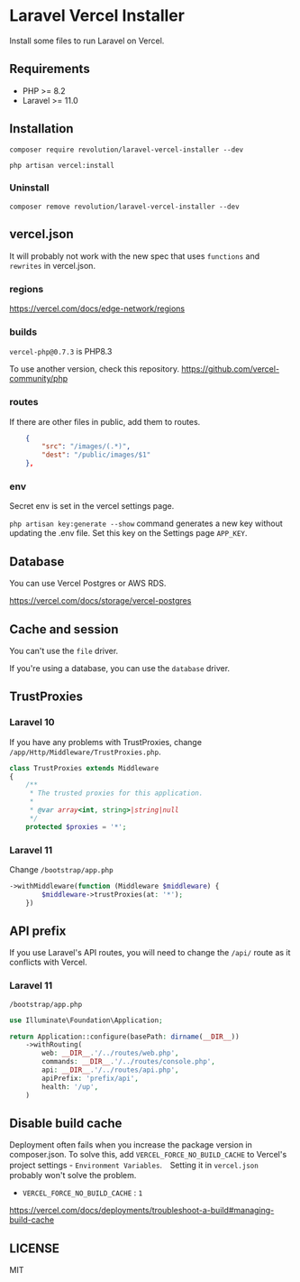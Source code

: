 # Laravel Vercel Installer

Install some files to run Laravel on Vercel.

## Requirements
- PHP >= 8.2
- Laravel >= 11.0

## Installation

```shell
composer require revolution/laravel-vercel-installer --dev

php artisan vercel:install
```

### Uninstall
```shell
composer remove revolution/laravel-vercel-installer --dev
```

## vercel.json
It will probably not work with the new spec that uses `functions` and `rewrites` in vercel.json.

### regions
https://vercel.com/docs/edge-network/regions

### builds
`vercel-php@0.7.3` is PHP8.3

To use another version, check this repository.
https://github.com/vercel-community/php

### routes
If there are other files in public, add them to routes.

```json
    {
        "src": "/images/(.*)",
        "dest": "/public/images/$1"
    },
```

### env
Secret env is set in the vercel settings page.

`php artisan key:generate --show` command generates a new key without updating the .env file. Set this key on the Settings page `APP_KEY`.

## Database
You can use Vercel Postgres or AWS RDS.

https://vercel.com/docs/storage/vercel-postgres

## Cache and session
You can't use the `file` driver.

If you're using a database, you can use the `database` driver.

## TrustProxies

### Laravel 10
If you have any problems with TrustProxies, change `/app/Http/Middleware/TrustProxies.php`.

```php
class TrustProxies extends Middleware
{
    /**
     * The trusted proxies for this application.
     *
     * @var array<int, string>|string|null
     */
    protected $proxies = '*';

```

### Laravel 11
Change `/bootstrap/app.php`
```php
->withMiddleware(function (Middleware $middleware) {
        $middleware->trustProxies(at: '*');
    })
```

## API prefix
If you use Laravel's API routes, you will need to change the `/api/` route as it conflicts with Vercel.

### Laravel 11
`/bootstrap/app.php`

```php
use Illuminate\Foundation\Application;

return Application::configure(basePath: dirname(__DIR__))
    ->withRouting(
        web: __DIR__.'/../routes/web.php',
        commands: __DIR__.'/../routes/console.php',
        api: __DIR__.'/../routes/api.php',
        apiPrefix: 'prefix/api',
        health: '/up',
    )
```

## Disable build cache

Deployment often fails when you increase the package version in composer.json. To solve this, add `VERCEL_FORCE_NO_BUILD_CACHE` to Vercel's project settings - `Environment Variables`.　Setting it in `vercel.json` probably won't solve the problem.

- `VERCEL_FORCE_NO_BUILD_CACHE` : `1`

https://vercel.com/docs/deployments/troubleshoot-a-build#managing-build-cache

## LICENSE
MIT  
